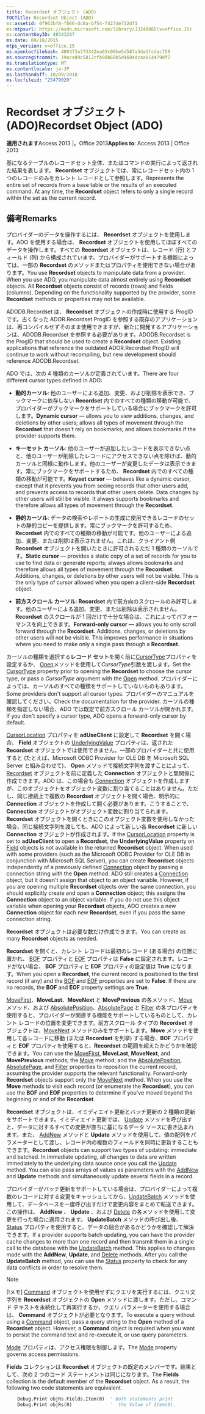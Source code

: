 ```yaml
---
title: Recordset オブジェクト (ADO)
TOCTitle: Recordset Object (ADO)
ms:assetid: 0f963bf8-f066-dc8a-b754-f427de712df1
ms:mtpsurl: https://msdn.microsoft.com/library/JJ248865(v=office.15)
ms:contentKeyID: 48543267
ms.date: 09/18/2015
mtps_version: v=office.15
ms.openlocfilehash: 400373a773342ea03c08be5d587a3da1fcdac750
ms.sourcegitcommit: 19aca09c5812cfb98b68b5d4604dcaa814479df7
ms.translationtype: MT
ms.contentlocale: ja-JP
ms.lasthandoff: 10/09/2018
ms.locfileid: "25479020"
---
```

# <a name="recordset-object-ado"></a><span data-ttu-id="86b49-102">Recordset オブジェクト (ADO)</span><span class="sxs-lookup"><span data-stu-id="86b49-102">Recordset Object (ADO)</span></span>

<span data-ttu-id="86b49-103">**適用されます**Access 2013 |。Office 2013</span><span class="sxs-lookup"><span data-stu-id="86b49-103">**Applies to**: Access 2013 | Office 2013</span></span>

<span data-ttu-id="86b49-p101">基になるテーブルのレコードセット全体、またはコマンドの実行によって返された結果を表します。 **Recordset** オブジェクトでは、常にレコードセット内の 1 つのレコードのみをカレント レコードとして参照します。</span><span class="sxs-lookup"><span data-stu-id="86b49-p101">Represents the entire set of records from a base table or the results of an executed command. At any time, the **Recordset** object refers to only a single record within the set as the current record.</span></span>

## <a name="remarks"></a><span data-ttu-id="86b49-106">備考</span><span class="sxs-lookup"><span data-stu-id="86b49-106">Remarks</span></span>

<span data-ttu-id="86b49-p102">プロバイダーのデータを操作するには、 **Recordset** オブジェクトを使用します。ADO を使用する場合は、 **Recordset** オブジェクトを使用してほぼすべてのデータを操作します。すべての **Recordset** オブジェクトは、レコード (行) とフィールド (列) から構成されています。プロバイダーがサポートする機能によっては、一部の **Recordset** のメソッドまたはプロパティを使用できない場合があります。</span><span class="sxs-lookup"><span data-stu-id="86b49-p102">You use **Recordset** objects to manipulate data from a provider. When you use ADO, you manipulate data almost entirely using **Recordset** objects. All **Recordset** objects consist of records (rows) and fields (columns). Depending on the functionality supported by the provider, some **Recordset** methods or properties may not be available.</span></span>

<span data-ttu-id="86b49-p103">ADODB.Recordset は、 **Recordset** オブジェクトの作成時に使用する ProgID です。古くなった ADOR.Recordset ProgID を参照する既存のアプリケーションは、再コンパイルせずそのまま使用できますが、新たに開発するアプリケーションは、ADODB.Recordset を参照する必要があります。</span><span class="sxs-lookup"><span data-stu-id="86b49-p103">ADODB.Recordset is the ProgID that should be used to create a **Recordset** object. Existing applications that reference the outdated ADOR.Recordset ProgID will continue to work without recompiling, but new development should reference ADODB.Recordset.</span></span>

<span data-ttu-id="86b49-113">ADO では、次の 4 種類のカーソルが定義されています。</span><span class="sxs-lookup"><span data-stu-id="86b49-113">There are four different cursor types defined in ADO:</span></span>

  - <span data-ttu-id="86b49-114">**動的カーソル**: 他のユーザーによる追加、変更、および削除を表示でき、ブックマークに依存しない **Recordset** 内でのすべての種類の移動が可能で、プロバイダーがブックマークをサポートしている場合にブックマークを許可します。</span><span class="sxs-lookup"><span data-stu-id="86b49-114">**Dynamic cursor** — allows you to view additions, changes, and deletions by other users; allows all types of movement through the **Recordset** that doesn't rely on bookmarks; and allows bookmarks if the provider supports them.</span></span>

  - <span data-ttu-id="86b49-p104">**キーセット カーソル**: 他のユーザーが追加したレコードを表示できない点と、他のユーザーが削除したレコードにアクセスできない点を除けば、動的カーソルと同様に動作します。他のユーザーが変更したデータは表示できます。常にブックマークをサポートするため、 **Recordset** 内でのすべての種類の移動が可能です。</span><span class="sxs-lookup"><span data-stu-id="86b49-p104">**Keyset cursor** — behaves like a dynamic cursor, except that it prevents you from seeing records that other users add, and prevents access to records that other users delete. Data changes by other users will still be visible. It always supports bookmarks and therefore allows all types of movement through the **Recordset**.</span></span>

  - <span data-ttu-id="86b49-p105">**静的カーソル**: データの検索やレポートの生成に使用できるレコードのセットの静的コピーを提供します。常にブックマークを許可するため、 **Recordset** 内でのすべての種類の移動が可能です。他のユーザーによる追加、変更、または削除は表示されません。これは、クライアント側 **Recordset** オブジェクトを開いたときに許可されるただ 1 種類のカーソルです。</span><span class="sxs-lookup"><span data-stu-id="86b49-p105">**Static cursor** — provides a static copy of a set of records for you to use to find data or generate reports; always allows bookmarks and therefore allows all types of movement through the **Recordset**. Additions, changes, or deletions by other users will not be visible. This is the only type of cursor allowed when you open a client-side **Recordset** object.</span></span>

  - <span data-ttu-id="86b49-p106">**前方スクロール カーソル**: **Recordset** 内で前方向のスクロールのみ許可します。他のユーザーによる追加、変更、または削除は表示されません。 **Recordset** のスクロールが 1 回だけで十分な場合は、これによってパフォーマンスを向上できます。</span><span class="sxs-lookup"><span data-stu-id="86b49-p106">**Forward-only cursor** — allows you to only scroll forward through the **Recordset**. Additions, changes, or deletions by other users will not be visible. This improves performance in situations where you need to make only a single pass through a **Recordset**.</span></span>

<span data-ttu-id="86b49-124">カーソルの種類を選択する**レコード セット**を開く前に[CursorType](cursortype-property-ado.md)プロパティを設定するか、 [Open](open-method-ado-recordset.md)メソッドを使用して*CursorType*引数を渡します。</span><span class="sxs-lookup"><span data-stu-id="86b49-124">Set the [CursorType](cursortype-property-ado.md) property prior to opening the **Recordset** to choose the cursor type, or pass a *CursorType* argument with the [Open](open-method-ado-recordset.md) method.</span></span> <span data-ttu-id="86b49-125">プロバイダーによっては、カーソルのすべての種類をサポートしていないものもあります。</span><span class="sxs-lookup"><span data-stu-id="86b49-125">Some providers don't support all cursor types.</span></span> <span data-ttu-id="86b49-126">プロバイダーのマニュアルを確認してください。</span><span class="sxs-lookup"><span data-stu-id="86b49-126">Check the documentation for the provider.</span></span> <span data-ttu-id="86b49-127">カーソルの種類を指定しない場合、ADO では既定で前方スクロール カーソルが開かれます。</span><span class="sxs-lookup"><span data-stu-id="86b49-127">If you don't specify a cursor type, ADO opens a forward-only cursor by default.</span></span>

<span data-ttu-id="86b49-p108">[CursorLocation](cursorlocation-property-ado.md) プロパティを **adUseClient** に設定して **Recordset** を開く場合、 **Field** オブジェクトの [UnderlyingValue](field-object-ado.md) プロパティは、返された **Recordset** オブジェクトでは使用できません。一部のプロバイダーと共に使用すると (たとえば、Microsoft ODBC Provider for OLE DB を Microsoft SQL Server と組み合わせて)、 **Open** メソッドで接続文字列を渡すことによって、 [Recordset](connection-object-ado.md) オブジェクトを前に定義した **Connection** オブジェクトと無関係に作成できます。ADO は、この場合も [Connection](connection-object-ado.md) オブジェクトを作成しますが、このオブジェクトをオブジェクト変数に割り当てることはありません。ただし、同じ接続上で複数の **Recordset** オブジェクトを開く場合、明示的に **Connection** オブジェクトを作成して開く必要があります。こうすることで、 **Connection** オブジェクトがオブジェクト変数に割り当てられます。 **Recordset** オブジェクトを開くときにこのオブジェクト変数を使用しなかった場合、同じ接続文字列を渡しても、ADO によって新しい各 **Recordset** に新しい **Connection** オブジェクトが作成されます。</span><span class="sxs-lookup"><span data-stu-id="86b49-p108">If the [CursorLocation](cursorlocation-property-ado.md) property is set to **adUseClient** to open a **Recordset**, the **UnderlyingValue** property on [Field](field-object-ado.md) objects is not available in the returned **Recordset** object. When used with some providers (such as the Microsoft ODBC Provider for OLE DB in conjunction with Microsoft SQL Server), you can create **Recordset** objects independently of a previously defined [Connection](connection-object-ado.md) object by passing a connection string with the **Open** method. ADO still creates a [Connection](connection-object-ado.md) object, but it doesn't assign that object to an object variable. However, if you are opening multiple **Recordset** objects over the same connection, you should explicitly create and open a **Connection** object; this assigns the **Connection** object to an object variable. If you do not use this object variable when opening your **Recordset** objects, ADO creates a new **Connection** object for each new **Recordset**, even if you pass the same connection string.</span></span>

<span data-ttu-id="86b49-133">**Recordset** オブジェクトは必要な数だけ作成できます。</span><span class="sxs-lookup"><span data-stu-id="86b49-133">You can create as many **Recordset** objects as needed.</span></span>

<span data-ttu-id="86b49-p109">**Recordset** を開くと、カレント レコードは最初のレコード (ある場合) の位置に置かれ、 [BOF](bof-eof-properties-ado.md) プロパティと [EOF](bof-eof-properties-ado.md) プロパティは **False** に設定されます。レコードがない場合、 **BOF** プロパティと **EOF** プロパティの設定値は **True** になります。</span><span class="sxs-lookup"><span data-stu-id="86b49-p109">When you open a **Recordset**, the current record is positioned to the first record (if any) and the [BOF](bof-eof-properties-ado.md) and [EOF](bof-eof-properties-ado.md) properties are set to **False**. If there are no records, the **BOF** and **EOF** property settings are **True**.</span></span>

<span data-ttu-id="86b49-p110">[MoveFirst](movefirst-movelast-movenext-and-moveprevious-methods-ado.md)、**MoveLast**、**MoveNext** と **MovePrevious** の各メソッド、[Move](move-method-ado.md) メソッド、および [AbsolutePosition](absoluteposition-property-ado.md)、[AbsolutePage](absolutepage-property-ado.md) と [Filter](filter-property-ado.md) の各プロパティを使用すると、プロバイダーが関連する機能をサポートしているものとして、カレント レコードの位置を変更できます。前方スクロール タイプの **Recordset** オブジェクトは、[MoveNext](movefirst-movelast-movenext-and-moveprevious-methods-ado.md) メソッドのみをサポートします。**Move** メソッドを使用して各レコードに移動 (または **Recordset** を列挙) する場合、**BOF** プロパティと **EOF** プロパティを使用すると、**Recordset** の範囲を超えたかどうかを確認できます。</span><span class="sxs-lookup"><span data-stu-id="86b49-p110">You can use the [MoveFirst](movefirst-movelast-movenext-and-moveprevious-methods-ado.md), **MoveLast**, **MoveNext**, and **MovePrevious** methods; the [Move](move-method-ado.md) method; and the [AbsolutePosition](absoluteposition-property-ado.md), [AbsolutePage](absolutepage-property-ado.md), and [Filter](filter-property-ado.md) properties to reposition the current record, assuming the provider supports the relevant functionality. Forward-only **Recordset** objects support only the [MoveNext](movefirst-movelast-movenext-and-moveprevious-methods-ado.md) method. When you use the **Move** methods to visit each record (or enumerate the **Recordset**), you can use the **BOF** and **EOF** properties to determine if you've moved beyond the beginning or end of the **Recordset**.</span></span>

<span data-ttu-id="86b49-p111">**Recordset** オブジェクトは、イミディエイト更新とバッチ更新の 2 種類の更新をサポートできます。イミディエイト更新では、 [Update](update-method-ado.md) メソッドを呼び出すと、データに対するすべての変更が直ちに基になるデータ ソースに書き込まれます。また、 [AddNew](addnew-method-ado.md) メソッドと **Update** メソッドを使用して、値の配列をパラメーターとして渡し、レコード内の複数のフィールドを同時に更新することもできます。</span><span class="sxs-lookup"><span data-stu-id="86b49-p111">**Recordset** objects can support two types of updating: immediate and batched. In immediate updating, all changes to data are written immediately to the underlying data source once you call the [Update](update-method-ado.md) method. You can also pass arrays of values as parameters with the [AddNew](addnew-method-ado.md) and **Update** methods and simultaneously update several fields in a record.</span></span>

<span data-ttu-id="86b49-p112">プロバイダーがバッチ更新をサポートしている場合は、プロバイダーによって複数のレコードに対する変更をキャッシュしてから、[UpdateBatch](updatebatch-method-ado.md) メソッドを使用して、データベースを一度呼び出すだけで変更内容をまとめて転送できます。この操作は、 **AddNew** 、 **Update** 、および [Delete](delete-method-ado-recordset.md) の各メソッドを使用して変更を行った場合に適用されます。 **UpdateBatch** メソッドの呼び出し後、 [Status](status-property-ado-recordset.md) プロパティを使用すると、データの競合があるかどうかを確認して解決できます。</span><span class="sxs-lookup"><span data-stu-id="86b49-p112">If a provider supports batch updating, you can have the provider cache changes to more than one record and then transmit them in a single call to the database with the [UpdateBatch](updatebatch-method-ado.md) method. This applies to changes made with the **AddNew**, **Update**, and [Delete](delete-method-ado-recordset.md) methods. After you call the **UpdateBatch** method, you can use the [Status](status-property-ado-recordset.md) property to check for any data conflicts in order to resolve them.</span></span>

> [!NOTE]
> <span data-ttu-id="86b49-p113">[!メモ] [Command](command-object-ado.md) オブジェクトを使用せずにクエリを実行するには、クエリ文字列を **Recordset** オブジェクトの **Open** メソッドに渡します。ただし、コマンド テキストを永続化して再実行するか、クエリ パラメーターを使用する場合は、 **Command** オブジェクトが必要となります。</span><span class="sxs-lookup"><span data-stu-id="86b49-p113">To execute a query without using a [Command](command-object-ado.md) object, pass a query string to the **Open** method of a **Recordset** object. However, a **Command** object is required when you want to persist the command text and re-execute it, or use query parameters.</span></span>

<span data-ttu-id="86b49-147">[Mode](mode-property-ado.md) プロパティは、アクセス権限を制御します。</span><span class="sxs-lookup"><span data-stu-id="86b49-147">The [Mode](mode-property-ado.md) property governs access permissions.</span></span>

<span data-ttu-id="86b49-p114">**Fields** コレクションは **Recordset** オブジェクトの既定のメンバーです。結果として、次の 2 つのコード ステートメントは同じになります。</span><span class="sxs-lookup"><span data-stu-id="86b49-p114">The **Fields** collection is the default member of the **Recordset** object. As a result, the following two code statements are equivalent.</span></span>

```vb
    Debug.Print objRs.Fields.Item(0)  ' Both statements print 
    Debug.Print objRs(0)              '  the Value of Item(0).
```

